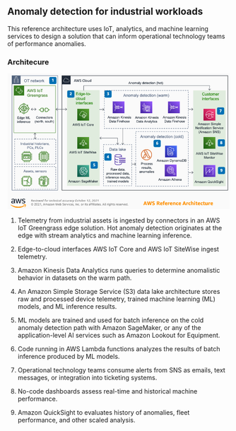 ## Anomaly detection for industrial workloads

This reference architecture uses IoT, analytics, and machine learning services to design a solution that can inform operational technology teams of performance anomalies.

### Architecure

![Anomaly detection for industrial workloads](../../../resources/images/industrial_workloads_anomaly_detection.png)

1. Telemetry from industrial assets is ingested by connectors in an AWS IoT Greengrass edge solution. Hot anomaly detection originates at the edge with stream analytics and machine learning inference.

2. Edge-to-cloud interfaces AWS IoT Core and AWS IoT SiteWise ingest telemetry. 

3. Amazon Kinesis Data Analytics runs queries to determine anomalistic behavior in datasets on the warm path.

4. An Amazon Simple Storage Service (S3) data lake architecture stores raw and processed device telemetry, trained machine learning (ML) models, and ML inference results.

5. ML models are trained and used for batch inference on the cold anomaly detection path with Amazon SageMaker, or any of the application-level AI services such as Amazon Lookout for Equipment.

6. Code running in AWS Lambda functions analyzes the results of batch inference produced by ML models. 

7. Operational technology teams consume alerts from SNS as emails, text messages, or integration into ticketing systems.

8. No-code dashboards assess real-time and historical machine performance.

9. Amazon QuickSight to evaluates history of anomalies, fleet performance, and other scaled analysis.